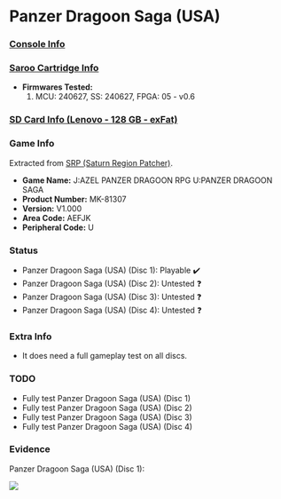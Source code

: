 # Panzer Dragoon Saga (USA)

### [Console Info](../../../../../Info/Consoles/VA13/README.md)

### [Saroo Cartridge Info](../../../../../Info/Cartridges/RetroGameParadiseStore/1.32F/README.md)

- <b>Firmwares Tested:</b>
  1. MCU: 240627, SS: 240627, FPGA: 05 - v0.6

### [SD Card Info (Lenovo - 128 GB - exFat)](../../../../../Info/SdCards/Lenovo/128GB/exfat/README.md)

### Game Info

Extracted from [SRP (Saturn Region Patcher)](https://segaxtreme.net/resources/saturn-region-patcher.81/download).

- <b>Game Name:</b> J:AZEL PANZER DRAGOON RPG U:PANZER DRAGOON SAGA
- <b>Product Number:</b> MK-81307
- <b>Version:</b> V1.000
- <b>Area Code:</b> AEFJK
- <b>Peripheral Code:</b> U

### Status

- Panzer Dragoon Saga (USA) (Disc 1): Playable :heavy_check_mark:
- Panzer Dragoon Saga (USA) (Disc 2): Untested :question:
- Panzer Dragoon Saga (USA) (Disc 3): Untested :question:
- Panzer Dragoon Saga (USA) (Disc 4): Untested :question:

### Extra Info

- It does need a full gameplay test on all discs.

### TODO

- Fully test Panzer Dragoon Saga (USA) (Disc 1)
- Fully test Panzer Dragoon Saga (USA) (Disc 2)
- Fully test Panzer Dragoon Saga (USA) (Disc 3)
- Fully test Panzer Dragoon Saga (USA) (Disc 4)

### Evidence

Panzer Dragoon Saga (USA) (Disc 1):

[![](https://img.youtube.com/vi/TVyOGTlfc-Y/0.jpg)](https://www.youtube.com/watch?v=TVyOGTlfc-Y)
